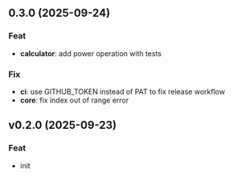 ## 0.3.0 (2025-09-24)

### Feat

- **calculator**: add power operation with tests

### Fix

- **ci**: use GITHUB_TOKEN instead of PAT to fix release workflow
- **core**: fix index out of range error

## v0.2.0 (2025-09-23)

### Feat

- init

